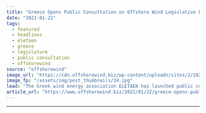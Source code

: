 ```yaml
---
title: "Greece Opens Public Consultation on Offshore Wind Legislative Framework"
date: "2021-01-22"
tags: 
  - featured
  - headlines
  - eletaen
  - greece
  - legislature
  - public consultation
  - offshorewind
source: "offshorewind"
image_url: "https://cdn.offshorewind.biz/wp-content/uploads/sites/2/2021/01/22143008/FloatMast-installed-off-Greece_source-Streamlined-Naval-Architects.jpg"
image_fp: "/assets/img/post_thumbnails/34.jpg"
lead: "The Greek wind energy association ELETAEN has launched public consultation for a legislative framework for"
article_url: "https://www.offshorewind.biz/2021/01/22/greece-opens-public-consultation-on-offshore-wind-legislative-framework/"
---
```


---
